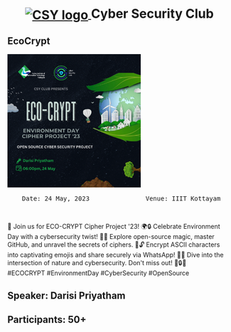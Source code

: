 <h1 align="center">
    <a href="">
        <img src="https://github.com/DPRIYATHAM/ClubVault/blob/main/Logo.png" valign="middle" height="58" alt="CSY logo" />
    </a>
    <span valign="middle">
        Cyber Security Club
    </span>
</h1>

<section>
    <div class="container container1">
        <div class="content">
             <h2>EcoCrypt</h2>
            <img class="banner" src="banner.png" alt="Web 3.0 and Smart Contracts" style="height:300px;">
            <p><pre><center> Date: 24 May, 2023               Venue: IIIT Kottayam</center></pre></p>
            <br>
            <p>🌿 Join us for ECO-CRYPT Cipher Project '23! 🌍🔒 Celebrate Environment Day with a cybersecurity twist! 🚀🔐 Explore open-source magic, master GitHub, and unravel the secrets of ciphers. 🌱🔓 Encrypt ASCII characters into captivating emojis and share securely via WhatsApp! 📲💬 Dive into the intersection of nature and cybersecurity. Don't miss out! 🌿🔒💚 <br>#ECOCRYPT #EnvironmentDay #CyberSecurity #OpenSource</p>
        </div>
    </div>

 <h2>Speaker: Darisi Priyatham</h2>

 <h2>Participants: 50+</h2>
